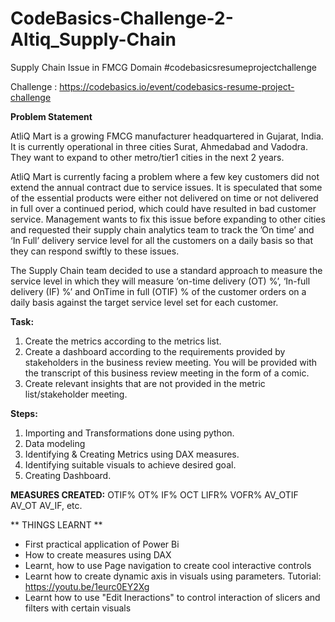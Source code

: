 # CodeBasics-Challenge-2-Altiq_Supply-Chain
Supply Chain Issue in FMCG Domain
#codebasicsresumeprojectchallenge

Challenge : https://codebasics.io/event/codebasics-resume-project-challenge

**Problem Statement**

AtliQ Mart is a growing FMCG manufacturer headquartered in Gujarat, India. It is currently operational in three cities Surat, Ahmedabad and Vadodra. They want to expand to other metro/tier1 cities in the next 2 years.

AtliQ Mart is currently facing a problem where a few key customers did not extend the annual contract due to service issues. It is speculated that some of the essential products were either not delivered on time or not delivered in full over a continued period, which could have resulted in bad customer service. Management wants to fix this issue before expanding to other cities and requested their supply chain analytics team to track the ’On time’ and ‘In Full’ delivery service level for all the customers on a daily basis so that they can respond swiftly to these issues.

The Supply Chain team decided to use a standard approach to measure the service level in which they will measure ‘on-time delivery (OT) %’, ‘In-full delivery (IF) %’ and OnTime in full (OTIF) % of the customer orders on a daily basis against the target service level set for each customer.

**Task:**
1. Create the metrics according to the metrics list.
2. Create a dashboard according to the requirements provided by stakeholders in the business review meeting. You will be provided with the transcript of this business    review meeting in the form of a comic.
3. Create relevant insights that are not provided in the metric list/stakeholder meeting.

**Steps:**
1) Importing and Transformations done using python.
2) Data modeling
3) Identifying & Creating Metrics using DAX measures.
3) Identifying suitable visuals to achieve desired goal.
4) Creating Dashboard. 


**MEASURES CREATED:**
OTIF%
OT%
IF%
OCT
LIFR%
VOFR%
AV_OTIF
AV_OT
AV_IF, etc.

** THINGS LEARNT **

- First practical application of Power Bi
- How to create measures using DAX
- Learnt, how to use Page navigation to create cool interactive controls
- Learnt how to create dynamic axis in visuals using parameters. Tutorial: https://youtu.be/1eurc0EY2Xg
- Learnt how to use "Edit Ineractions" to control interaction of slicers and filters with certain visuals
